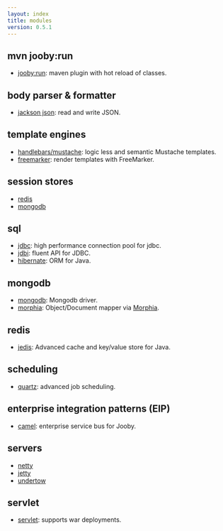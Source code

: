 ```yaml
---
layout: index
title: modules
version: 0.5.1
---
```


## mvn jooby:run

* [jooby:run](/doc/maven-plugin): maven plugin with hot reload of classes.

## body parser & formatter

* [jackson json](/doc/jackson): read and write JSON.

## template engines

* [handlebars/mustache](/doc/hbs): logic less and semantic Mustache templates.
* [freemarker](/doc/ftl): render templates with FreeMarker.

## session stores
* [redis](/doc/jedis/#redis-session-store)
* [mongodb](/doc/mongodb/#mongodb-session-store)

## sql

* [jdbc](/doc/jdbc): high performance connection pool for jdbc.
* [jdbi](/doc/jdbi): fluent API for JDBC.
* [hibernate](/doc/hbm): ORM for Java.

## mongodb
* [mongodb](/doc/mongodb): Mongodb driver.
* [morphia](/doc/morphia): Object/Document mapper via [Morphia](https://github.com/mongodb/morphia).

## redis
* [jedis](/doc/jedis): Advanced cache and key/value store for Java.

## scheduling

* [quartz](/doc/quartz): advanced job scheduling.

## enterprise integration patterns (EIP)

* [camel](/doc/camel): enterprise service bus for Jooby.

## servers

* [netty](/doc/netty)
* [jetty](/doc/jetty)
* [undertow](/doc/undertow)

## servlet

* [servlet](/doc/servlet): supports war deployments.


